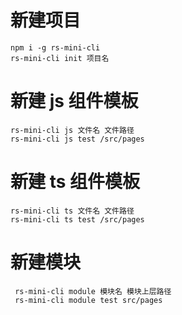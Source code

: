 # 新建项目

```
npm i -g rs-mini-cli
rs-mini-cli init 项目名
```

# 新建 js 组件模板

```
rs-mini-cli js 文件名 文件路径
rs-mini-cli js test /src/pages

```

# 新建 ts 组件模板

```
rs-mini-cli ts 文件名 文件路径
rs-mini-cli ts test /src/pages

```

# 新建模块

```
 rs-mini-cli module 模块名 模块上层路径
 rs-mini-cli module test src/pages
```
